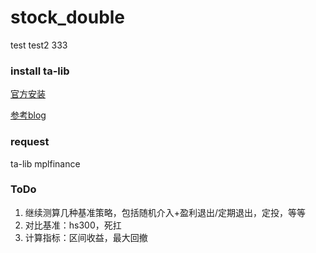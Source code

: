 # stock_double

test
test2
333

### install ta-lib
[官方安装](https://mrjbq7.github.io/ta-lib/install.html)

[参考blog](https://www.1024sou.com/article/621351.html)


### request
ta-lib
mplfinance


### ToDo
1. 继续测算几种基准策略，包括随机介入+盈利退出/定期退出，定投，等等
2. 对比基准：hs300，死扛
3. 计算指标：区间收益，最大回撤
